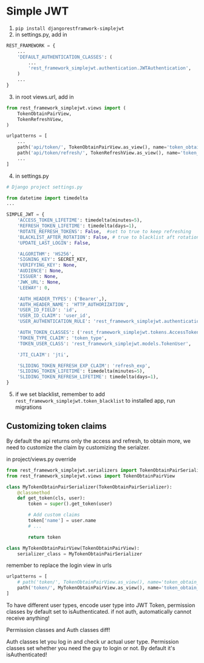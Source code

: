 # Simple JWT
1. `pip install djangorestframwork-simplejwt`
2.  in settings.py, add in 
```python
REST_FRAMEWORK = {
    ...
    'DEFAULT_AUTHENTICATION_CLASSES': (
        ...
        'rest_framework_simplejwt.authentication.JWTAuthentication',
    )
    ...
}
```
3. in root views.url, add in 
```python
from rest_framework_simplejwt.views import (
    TokenObtainPairView,
    TokenRefreshView,
)

urlpatterns = [
    ...
    path('api/token/', TokenObtainPairView.as_view(), name='token_obtain_pair'),
    path('api/token/refresh/', TokenRefreshView.as_view(), name='token_refresh'),
    ...
]
```
4. in settings.py
```python
# Django project settings.py

from datetime import timedelta
...

SIMPLE_JWT = {
    'ACCESS_TOKEN_LIFETIME': timedelta(minutes=5),
    'REFRESH_TOKEN_LIFETIME': timedelta(days=1),
    'ROTATE_REFRESH_TOKENS': False,  #set to true to keep refreshing 
    'BLACKLIST_AFTER_ROTATION': False, # true to blacklist aft rotation
    'UPDATE_LAST_LOGIN': False,

    'ALGORITHM': 'HS256',
    'SIGNING_KEY': SECRET_KEY,
    'VERIFYING_KEY': None,
    'AUDIENCE': None,
    'ISSUER': None,
    'JWK_URL': None,
    'LEEWAY': 0,

    'AUTH_HEADER_TYPES': ('Bearer',),
    'AUTH_HEADER_NAME': 'HTTP_AUTHORIZATION',
    'USER_ID_FIELD': 'id',
    'USER_ID_CLAIM': 'user_id',
    'USER_AUTHENTICATION_RULE': 'rest_framework_simplejwt.authentication.default_user_authentication_rule',

    'AUTH_TOKEN_CLASSES': ('rest_framework_simplejwt.tokens.AccessToken',),
    'TOKEN_TYPE_CLAIM': 'token_type',
    'TOKEN_USER_CLASS': 'rest_framework_simplejwt.models.TokenUser',

    'JTI_CLAIM': 'jti',

    'SLIDING_TOKEN_REFRESH_EXP_CLAIM': 'refresh_exp',
    'SLIDING_TOKEN_LIFETIME': timedelta(minutes=5),
    'SLIDING_TOKEN_REFRESH_LIFETIME': timedelta(days=1),
}
```
5. if we set blacklist, remember to add `rest_framework_simplejwt.token_blacklist` to installed app, run migrations

## Customizing token claims
By default the api returns only the access and refresh, to obtain more, we need to customize the claim by customizing the serialzer.

in project/views.py override
```python
from rest_framework_simplejwt.serializers import TokenObtainPairSerializer
from rest_framework_simplejwt.views import TokenObtainPairView

class MyTokenObtainPairSerializer(TokenObtainPairSerializer):
    @classmethod
    def get_token(cls, user):
        token = super().get_token(user)

        # Add custom claims
        token['name'] = user.name
        # ...

        return token

class MyTokenObtainPairView(TokenObtainPairView):
    serializer_class = MyTokenObtainPairSerializer
```
remember to replace the login view in urls
```python
urlpatterns = [
    # path('token/', TokenObtainPairView.as_view(), name='token_obtain_pair'),
    path('token/', MyTokenObtainPairView.as_view(), name='token_obtain_pair'),
]
```

To have different user types, encode user type into JWT Token, permission classes by default set to isAuthenticated. if not auth, automatically cannot receive anything!

Permission classes and Auth classes diff!

Auth classes let you log in and check ur actual user type. Permission classes set whether you need the guy to login or not. By default it's isAuthenticated!